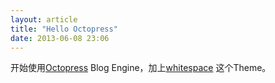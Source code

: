 ```yaml
---
layout: article
title: "Hello Octopress"
date: 2013-06-08 23:06
---
```


开始使用[Octopress](http://octopress.org/) Blog Engine，加上[whitespace](https://github.com/lucaslew/whitespace)
这个Theme。
